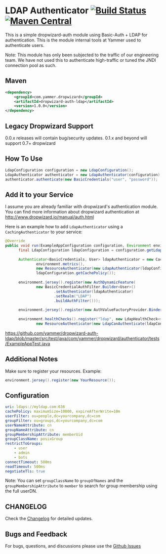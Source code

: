 LDAP Authenticator [![Build Status](https://travis-ci.org/yammer/dropwizard-auth-ldap.svg)](https://travis-ci.org/yammer/dropwizard-auth-ldap) [![Maven Central](https://maven-badges.herokuapp.com/maven-central/com.yammer.dropwizard/dropwizard-auth-ldap/badge.svg)](https://maven-badges.herokuapp.com/maven-central/com.yammer.dropwizard/dropwizard-auth-ldap)
==================

This is a simple dropwizard-auth module using Basic-Auth + LDAP for authentication. This is the module internal tools at Yammer
used to authenticate users.

Note: This module has only been subjected to the traffic of our engineering team. We have not used this to authenticate high-traffic or
tuned the JNDI connection pool as such.

Maven
-----
   
```xml
<dependency>
    <groupId>com.yammer.dropwizard</groupId>
    <artifactId>dropwizard-auth-ldap</artifactId>
    <version>1.0.0</version>
</dependency>
```

Legacy Dropwizard Support
------------------
0.0.x releases will contain bug/security updates.
0.1.x and beyond will support 0.7+ dropwizard

How To Use
----------

```java
LdapConfiguration configuration = new LdapConfiguration();
LdapAuthenticator authenticator = new LdapAuthenticator(configuration);
authenticator.authenticate(new BasicCredentials("user", "password"));
```

Add it to your Service
----------------------

I assume you are already familiar with dropwizard's authentication module.
You can find more information about dropwizard authentication at http://www.dropwizard.io/manual/auth.html

Here is an example how to add `LdapAuthenticator` using a `CachingAuthenticator` to your service:

```java
@Override
public void run(ExampleAppConfiguration configuration, Environment environment) throws Exception {
      final LdapConfiguration ldapConfiguration = configuration.getLdapConfiguration();
    
      Authenticator<BasicCredentials, User> ldapAuthenticator = new CachingAuthenticator<>(
              environment.metrics(),
              new ResourceAuthenticator(new LdapAuthenticator(ldapConfiguration)),
              ldapConfiguration.getCachePolicy());
    
      environment.jersey().register(new AuthDynamicFeature(
              new BasicCredentialAuthFilter.Builder<User>()
                      .setAuthenticator(ldapAuthenticator)
                      .setRealm("LDAP")
                      .buildAuthFilter()));
    
      environment.jersey().register(new AuthValueFactoryProvider.Binder<>(User.class));
    
      environment.healthChecks().register("ldap", new LdapHealthCheck<>(
              new ResourceAuthenticator(new LdapCanAuthenticate(ldapConfiguration))));}
```

https://github.com/yammer/dropwizard-auth-ldap/blob/master/src/test/java/com/yammer/dropwizard/authenticator/tests/ExampleAppTest.java

Additional Notes
----------------------

Make sure to register your resources. Example:

```java
environment.jersey().register(new YourResource());
```
Configuration
-------------

```yml
uri: ldaps://myldap.com:636
cachePolicy: maximumSize=10000, expireAfterWrite=10m
userFilter: ou=people,dc=yourcompany,dc=com
groupFilter: ou=groups,dc=yourcompany,dc=com
userNameAttribute: cn
groupNameAttribute: cn
groupMembershipAttribute: memberUid
groupClassName: posixGroup
restrictToGroups:
    - user
    - admin
    - bots
connectTimeout: 500ms
readTimeout: 500ms
negotiateTls: true
```

Note: You can set `groupClassName` to `groupOfNames` and the `groupMembershipAttribute` to `member` to search for group membership using the full userDN.

CHANGELOG
---------
Check the [Changelog](https://github.com/yammer/dropwizard-auth-ldap/blob/master/CHANGELOG.md) for detailed updates.

Bugs and Feedback
-----------------
For bugs, questions, and discussions please use the [Github Issues](https://github.com/yammer/dropwizard-auth-ldap/issues)
